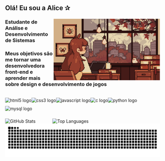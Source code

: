 ## Olá! Eu sou a Alice ✰
<div align="center">
    <div style="display:inline_block">
    <img align="right" alt="" height="200" src="./src/study.gif">
      <h3 align="left"> Estudante de Análise e Desenvolvimento de Sistemas</h3>
      <h3 align="left">Meus objetivos são me tornar uma desenvolvedora front-end e aprender mais sobre design e desenvolvimento de jogos</h3>
      <br>
        <img align="left" src="https://cdn.jsdelivr.net/gh/devicons/devicon/icons/html5/html5-original.svg" height="27" alt="html5 logo" />
        <img width="8" />
        <img align="left" src="https://cdn.jsdelivr.net/gh/devicons/devicon/icons/css3/css3-original.svg" height="27" alt="css3 logo" />
        <img width="8" />
        <img align="left" src="https://cdn.jsdelivr.net/gh/devicons/devicon/icons/javascript/javascript-plain.svg" height="25" alt="javascript logo" />
        <img width="8" />
        <img align="left" src="https://cdn.jsdelivr.net/gh/devicons/devicon/icons/c/c-original.svg" height="27" alt="c logo" />
        <img width="8" />
        <img align="left" src="https://cdn.jsdelivr.net/gh/devicons/devicon/icons/python/python-original.svg" height="27" alt="python logo" />
        <img width="8" />
        <img align="left" src="https://cdn.jsdelivr.net/gh/devicons/devicon/icons/mysql/mysql-original.svg" height="27" alt="mysql logo" />
      </div>
  </div>
  <br>
  <br>
  <br>
    <div>
    <img weigth= 180em src="https://github-readme-stats.vercel.app/api?username=AliceeFig&show_icons=true&theme=radical" width="476px" alt="GitHub Stats">
    <img weigth= 200em align=right src="https://github-readme-stats.vercel.app/api/top-langs/?username=AliceeFig&layout=compact&theme=radical" width="350px" alt="Top Languages">
    </div>

<picture align="center">
  <source media="(prefers-color-scheme: dark)" srcset="https://raw.githubusercontent.com/AliceeFig/AliceeFig/output/github-contribution-grid-snake-dark.svg">
  <source media="(prefers-color-scheme: light)" srcset="https://raw.githubusercontent.com/AliceeFig/AliceFig/output/github-contribution-grid-snake-dark.svg">
  <img align="center" alt="github contribution grid snake animation" src="https://raw.githubusercontent.com/AliceeFig/AliceeFig/output/github-contribution-grid-snake.svg">
</picture>
